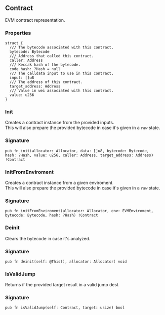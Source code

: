 ## Contract

EVM contract representation.

### Properties

```zig
struct {
  /// The bytecode associated with this contract.
  bytecode: Bytecode
  /// Address that called this contract.
  caller: Address
  /// Keccak hash of the bytecode.
  code_hash: ?Hash = null
  /// The calldata input to use in this contract.
  input: []u8
  /// The address of this contract.
  target_address: Address
  /// Value in wei associated with this contract.
  value: u256
}
```

### Init
Creates a contract instance from the provided inputs.\
This will also prepare the provided bytecode in case it's given in a `raw` state.

### Signature

```zig
pub fn init(allocator: Allocator, data: []u8, bytecode: Bytecode, hash: ?Hash, value: u256, caller: Address, target_address: Address) !Contract
```

### InitFromEnviroment
Creates a contract instance from a given enviroment.\
This will also prepare the provided bytecode in case it's given in a `raw` state.

### Signature

```zig
pub fn initFromEnviroment(allocator: Allocator, env: EVMEnviroment, bytecode: Bytecode, hash: ?Hash) !Contract
```

### Deinit
Clears the bytecode in case it's analyzed.

### Signature

```zig
pub fn deinit(self: @This(), allocator: Allocator) void
```

### IsValidJump
Returns if the provided target result in a valid jump dest.

### Signature

```zig
pub fn isValidJump(self: Contract, target: usize) bool
```

